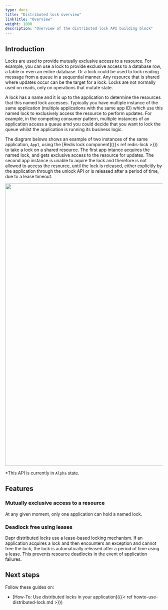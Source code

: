 ```yaml
---
type: docs
title: "Distributed lock overview"
linkTitle: "Overview"
weight: 1000
description: "Overview of the distributed lock API building block"
---
```


## Introduction
Locks are used to provide mutually exclusive access to a resource. For example, you can use a lock to provide exclusive access to a database row, a table or even an entire database. Or a lock could be used to lock reading message from a queue in a sequential manner. Any resource that is shared where updates occur can be the target for a lock. Locks are not normally used on reads, only on operations that mutate state.

A lock has a name and it is up to the application to determine the resources that this named lock accesses. Typically you have multiple instance of the same application (multiple applications with the same app ID) which use this named lock to exclusively access the resource to perform updates. For example, in the competing consumer pattern, multiple instances of an application access a queue amd you could decide that you want to lock the queue whilst the application is running its business logic.

The diagram belows shows an example of two instances of the same application, `App1`, using the [Redis lock component]({{< ref redis-lock >}}) to take a lock on a shared resource. The first app intance acquires the named lock, and gets exclusive access to the resource for updates. The second app instance is unable to aquire the lock and therefore is not allowed to access the resource, until the lock is released, either explicitly by the application through the unlock API or is released after a period of time, due to a lease timeout. 

<img src="/images/lock-overview.png" width=900>

*This API is currently in `Alpha` state.

## Features

### Mutually exclusive access to a resource
At any given moment, only one application can hold a named lock.

### Deadlock free using leases
Dapr distributed locks use a lease-based locking mechanism. If an application acquires a lock and then encounters an exception and cannot free the lock, the lock is automatically released after a period of time using a lease. This prevents resource deadlocks in the event of application failures.

## Next steps
Follow these guides on:
- [How-To: Use distributed locks in your application]({{< ref howto-use-distributed-lock.md >}})

